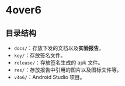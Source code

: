# 4over6

## 目录结构

* ``docs/``：存放下发的文档以及**实验报告**。
* ``key/``：存放签名文件。
* ``release/``：存放签名生成的 apk 文件。
* ``res/``：存放报告中引用的图片以及图标文件等。
* ``v4o6/``：Android Studio 项目。
